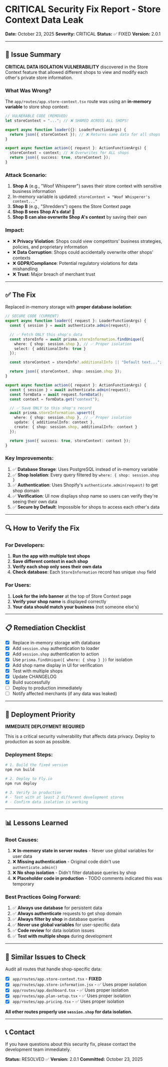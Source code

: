 # CRITICAL Security Fix Report - Store Context Data Leak

**Date:** October 23, 2025
**Severity:** CRITICAL
**Status:** ✅ FIXED
**Version:** 2.0.1

---

## 🚨 Issue Summary

**CRITICAL DATA ISOLATION VULNERABILITY** discovered in the Store Context feature that allowed different shops to view and modify each other's private store information.

### What Was Wrong?

The `app/routes/app.store-context.tsx` route was using an **in-memory variable** to store shop context:

```typescript
// VULNERABLE CODE (REMOVED)
let storeContext = "..."; // ❌ SHARED ACROSS ALL SHOPS!

export async function loader({}: LoaderFunctionArgs) {
  return json({ storeContext }); // ❌ Returns same data for all shops
}

export async function action({ request }: ActionFunctionArgs) {
  storeContext = context; // ❌ Overwrites for ALL shops
  return json({ success: true, storeContext });
}
```

### Attack Scenario:

1. **Shop A** (e.g., "Woof Whisperer") saves their store context with sensitive business information
2. In-memory variable is updated: `storeContext = "Woof Whisperer's context..."`
3. **Shop B** (e.g., "Shredders") opens the Store Context page
4. **Shop B sees Shop A's data!** 🚨
5. **Shop B can also overwrite Shop A's context** by saving their own

### Impact:

- ❌ **Privacy Violation**: Shops could view competitors' business strategies, policies, and proprietary information
- ❌ **Data Corruption**: Shops could accidentally overwrite other shops' contexts
- ❌ **GDPR/Compliance**: Potential regulatory violations for data mishandling
- ❌ **Trust**: Major breach of merchant trust

---

## ✅ The Fix

Replaced in-memory storage with **proper database isolation**:

```typescript
// SECURE CODE (CURRENT)
export async function loader({ request }: LoaderFunctionArgs) {
  const { session } = await authenticate.admin(request);

  // ✅ Fetch ONLY this shop's data
  const storeInfo = await prisma.storeInformation.findUnique({
    where: { shop: session.shop }, // ✅ Proper isolation
    select: { additionalInfo: true }
  });

  const storeContext = storeInfo?.additionalInfo || "Default text...";

  return json({ storeContext, shop: session.shop });
}

export async function action({ request }: ActionFunctionArgs) {
  const { session } = await authenticate.admin(request);
  const formData = await request.formData();
  const context = formData.get("context");

  // ✅ Save ONLY to this shop's record
  await prisma.storeInformation.upsert({
    where: { shop: session.shop }, // ✅ Proper isolation
    update: { additionalInfo: context },
    create: { shop: session.shop, additionalInfo: context }
  });

  return json({ success: true, storeContext: context });
}
```

### Key Improvements:

1. ✅ **Database Storage**: Uses PostgreSQL instead of in-memory variable
2. ✅ **Shop Isolation**: Every query filtered by `where: { shop: session.shop }`
3. ✅ **Authentication**: Uses Shopify's `authenticate.admin(request)` to get shop domain
4. ✅ **Verification**: UI now displays shop name so users can verify they're seeing their own data
5. ✅ **Secure by Default**: Impossible for shops to access each other's data

---

## 🔍 How to Verify the Fix

### For Developers:

1. **Run the app with multiple test shops**
2. **Save different context in each shop**
3. **Verify each shop only sees their own data**
4. **Check database**: Each `StoreInformation` record has unique `shop` field

### For Users:

1. **Look for the info banner** at the top of Store Context page
2. **Verify your shop name** is displayed correctly
3. **Your data should match your business** (not someone else's)

---

## 📋 Remediation Checklist

- [x] Replace in-memory storage with database
- [x] Add `session.shop` authentication to loader
- [x] Add `session.shop` authentication to action
- [x] Use `prisma.findUnique({ where: { shop } })` for isolation
- [x] Add shop name display in UI for verification
- [x] Test with multiple shops
- [x] Update CHANGELOG
- [x] Build successfully
- [ ] Deploy to production immediately
- [ ] Notify affected merchants (if any data was leaked)

---

## 🚀 Deployment Priority

**IMMEDIATE DEPLOYMENT REQUIRED**

This is a critical security vulnerability that affects data privacy. Deploy to production as soon as possible.

### Deployment Steps:

```bash
# 1. Build the fixed version
npm run build

# 2. Deploy to Fly.io
npm run deploy

# 3. Verify in production
# - Test with at least 2 different development stores
# - Confirm data isolation is working
```

---

## 📊 Lessons Learned

### Root Causes:

1. ❌ **In-memory state in server routes** - Never use global variables for user data
2. ❌ **Missing authentication** - Original code didn't use `authenticate.admin()`
3. ❌ **No shop isolation** - Didn't filter database queries by shop
4. ❌ **Placeholder code in production** - TODO comments indicated this was temporary

### Best Practices Going Forward:

1. ✅ **Always use database** for persistent data
2. ✅ **Always authenticate** requests to get shop domain
3. ✅ **Always filter by shop** in database queries
4. ✅ **Never use global variables** for user-specific data
5. ✅ **Code review** for data isolation issues
6. ✅ **Test with multiple shops** during development

---

## 🔐 Similar Issues to Check

Audit all routes that handle shop-specific data:

- [x] `app/routes/app.store-context.tsx` - **FIXED**
- [x] `app/routes/app.store-information.jsx` - ✅ Uses proper isolation
- [x] `app/routes/app.dashboard.tsx` - ✅ Uses proper isolation
- [x] `app/routes/app.plan-setup.tsx` - ✅ Uses proper isolation
- [x] `app/routes/app.pricing.tsx` - ✅ Uses proper isolation

**All other routes properly use `session.shop` for data isolation.**

---

## 📞 Contact

If you have questions about this security fix, please contact the development team immediately.

**Status:** RESOLVED ✅
**Version:** 2.0.1
**Committed:** October 23, 2025
